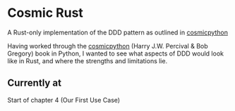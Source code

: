 # Cosmic Rust

A Rust-only implementation of the DDD pattern as outlined in [cosmicpython](https://www.cosmicpython.com/book/preface.html)

Having worked through the [cosmicpython](https://www.cosmicpython.com/book/preface.html) (Harry J.W. Percival & Bob Gregory) book in Python, I wanted to see what aspects of DDD would look like in Rust, and where the strengths and limitations lie.


## Currently at

Start of chapter 4 (Our First Use Case)
